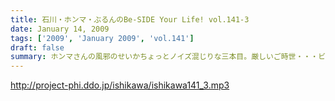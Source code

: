 ```yaml
---
title: 石川・ホンマ・ぶるんのBe-SIDE Your Life! vol.141-3
date: January 14, 2009
tags: ['2009', 'January 2009', 'vol.141']
draft: false
summary: ホンマさんの風邪のせいかちょっとノイズ混じりな三本目。厳しいご時世・・・ビーサイ村も作られるとか。作られないとか・・・そんな話をしながらの解散となりまして。NAMAE
---
```


http://project-phi.ddo.jp/ishikawa/ishikawa141_3.mp3